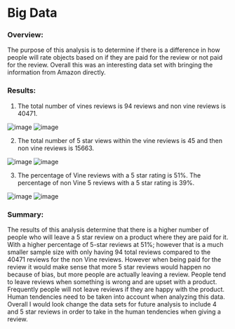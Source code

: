 # Big Data

### Overview:

  The purpose of this analysis is to determine if there is a difference in how people will rate objects based on if they are paid for the review or not paid for the review.  Overall this was an interesting data set with bringing the information from Amazon directly. 
  
  
### Results:

 1. The total number of vines reviews is 94 reviews and non vine reviews is 40471.
    
![image](https://user-images.githubusercontent.com/103297084/195888457-477a803d-6ff9-4fca-a13b-9cd7b6a92b3d.png) ![image](https://user-images.githubusercontent.com/103297084/195888543-0f6e937f-62d0-4a81-bbe8-31694ef0aa0f.png)

 2. The total number of 5 star views within the vine reviews is 45 and then non vine reviews is 15663.
    
![image](https://user-images.githubusercontent.com/103297084/195889130-738627df-daef-4e9b-871f-66c6a56dfeb2.png)  ![image](https://user-images.githubusercontent.com/103297084/195889205-85707000-4b32-4191-a973-cff0d2e500f6.png)

 3. The percentage of Vine reviews with a 5 star rating is 51%.  The percentage of non Vine 5 reviews with a 5 star rating is 39%.
    
![image](https://user-images.githubusercontent.com/103297084/195889695-c2177229-4289-4b83-9c6e-7cec59ed1097.png)  ![image](https://user-images.githubusercontent.com/103297084/195889760-18997d00-3fa3-4d26-9938-956a8a47fa50.png)


### Summary:

  The results of this analysis determine that there is a higher number of people who will leave a 5 star review on a product where they are paid for it.  With a higher percentage of 5-star reviews at 51%; however that is a much smaller sample size with only having 94 total reviews compared to the 40471 reviews for the non Vine reviews.  However when being paid for the review it would make sense that more 5 star reviews would happen no because of bias, but more people are actually leaving a review.  People tend to leave reviews when something is wrong and are upset with a product.  Frequently people will not leave reviews if they are happy with the product.  Human tendencies need to be taken into account when analyzing this data.  Overall I would look change the data sets for future analysis to include 4 and 5 star reviews in order to take in the human tendencies when giving a review.
